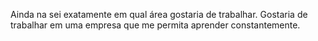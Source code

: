 Ainda na sei exatamente em qual área gostaria de trabalhar.
Gostaria de trabalhar em uma empresa que me permita aprender constantemente.

